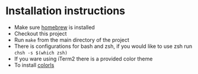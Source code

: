 # Installation instructions

* Make sure [homebrew](https://docs.brew.sh/) is installed
* Checkout this project
* Run `make` from the main directory of the project
* There is configurations for bash and zsh, if you would like to use zsh run
  `chsh -s $(which zsh)`
* If you ware using iTerm2 there is a provided color theme
* To install [colorls](https://github.com/athityakumar/colorls#installation)
